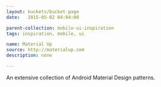 ```yaml
---
layout: buckets/bucket-page
date:   2015-05-02 04:04:00

parent-collection: mobile-ui-inspiration
tags: inspiration, mobile, ui

name: Material Up
source: http://materialup.com
description: none

---
```


An extensive collection of Android Material Design patterns.


